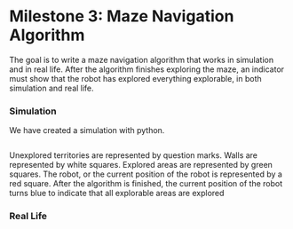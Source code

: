 
# Milestone 3: Maze Navigation Algorithm
The goal is to write a maze navigation algorithm that works in simulation and in real life. After the algorithm finishes exploring the maze, an indicator must show that the robot has explored everything explorable, in both simulation and real life. 


### Simulation
We have created a simulation with python. 
```Python

```
Unexplored territories are represented by question marks. Walls are represented by white squares. Explored areas are represented by green squares. The robot, or the current position of the robot is represented by a red square. After the algorithm is finished, the current position of the robot turns blue to indicate that all explorable areas are explored


### Real Life
